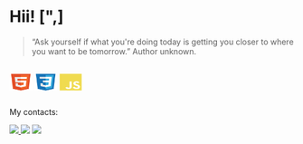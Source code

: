# Hii! [",]
<!-- <div>
  <a href="https://github.com/mqsoares">
  <img height="180em" src="https://github-readme-stats.vercel.app/api/top-langs/?username=mqsoares&layout=compact&langs_count=7&theme=dark"/>
</div> -->

  
>“Ask yourself if what you're doing today is getting you closer to where you want to be tomorrow.” Author unknown.
</div>
 
<div style="display: inline_block"><br>
  <img align="center" alt="MQ-HTML" height="30" width="40" src="https://raw.githubusercontent.com/devicons/devicon/master/icons/html5/html5-original.svg">
  <img align="center" alt="MQ-CSS" height="30" width="40" src="https://raw.githubusercontent.com/devicons/devicon/master/icons/css3/css3-original.svg">
  <img align="center" alt="MQ-Js" height="30" width="40" src="https://raw.githubusercontent.com/devicons/devicon/master/icons/javascript/javascript-plain.svg">
</div>
  
##
My contacts:
<div> 
  <a href="https://www.linkedin.com/in/mq-soares/" target="_blank"><img src="https://img.shields.io/badge/-LinkedIn-%230077B5?style=for-the-badge&logo=linkedin&logoColor=white" target="_blank"> 
  </a><a href="https://twitter.com/mqsoares" target="_blank"><img src="https://img.shields.io/badge/Twitter-1DA1F2?style=for-the-badge&logo=twitter&logoColor=white" target="_blank"></a>
   <a href = "mailto:mqseraos@gmail.com"><img src="https://img.shields.io/badge/Gmail-D14836?style=for-the-badge&logo=gmail&logoColor=white" target="_blank"></a>
</div>
